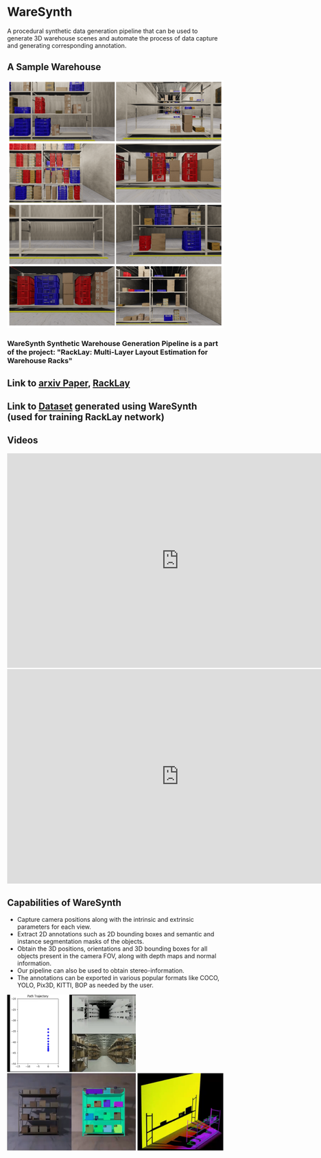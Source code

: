 # WareSynth

 A procedural synthetic  data  generation pipeline  that  can  be  used  to  generate  3D  warehouse  scenes and  automate  the  process  of  data  capture  and  generating corresponding  annotation.

## A Sample Warehouse

<img src="./assets/tes.png" alt="Depth and Trajectory Example" > 

### WareSynth Synthetic Warehouse Generation Pipeline is a part of the project: "RackLay: Multi-Layer Layout Estimation for Warehouse Racks" 
## Link to [arxiv Paper](https://arxiv.org/abs/2103.09174), [RackLay](https://avinash2468.github.io/RackLay/) 
## Link to [Dataset](https://drive.google.com/drive/folders/1-GizhhfVOeyITYK0nIYpoyQPgtgALHvG?usp=sharing) generated using WareSynth (used for training RackLay network)


## Videos 

<embed width="800" height="500" src="https://www.youtube.com/embed/inYH3Hqf-Ek" title="YouTube video player" frameborder="0" allow="accelerometer; autoplay; clipboard-write; encrypted-media; gyroscope; picture-in-picture" allowfullscreen>

<embed width="800" height="500" src="https://www.youtube.com/embed/Gp8cWECqigw" title="YouTube video player" frameborder="0" allow="accelerometer; autoplay; clipboard-write; encrypted-media; gyroscope; picture-in-picture" allowfullscreen>

## Capabilities of WareSynth

- Capture camera positions along with the intrinsic and extrinsic parameters for each view.
- Extract 2D annotations such as 2D bounding boxes and semantic and instance segmentation masks of the objects.  
- Obtain the 3D positions, orientations and 3D bounding boxes for all objects present in the camera FOV, along with depth maps and normal information. 
- Our pipeline can also be used to obtain stereo-information. 
- The annotations can be exported in various popular formats like COCO, YOLO, Pix3D, KITTI, BOP as needed by the user.

<p float="center">
    <img src="./assets/Depth_and_trajectory.png" alt="Depth and Trajectory Example" width="300" height="180"> 
    <img src="./assets/segmentation_maps.png" alt="Depth and Trajectory Example" width="300" height="180"> 
    <img src="./assets/3D_bounding_boxes_and_point_cloud.png" alt="Depth and Trajectory Example" width="200" height="180"> 
</p>
